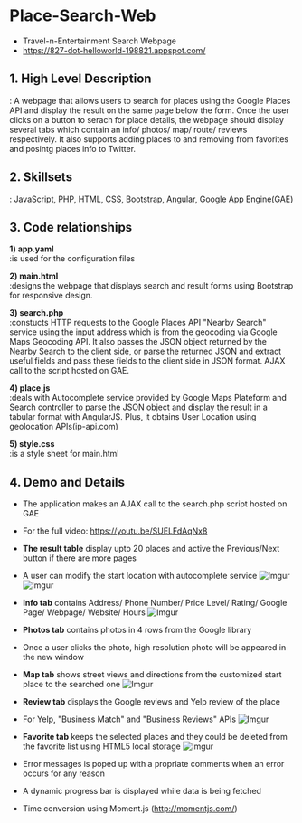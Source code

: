 # Place-Search-Web
- Travel-n-Entertainment Search Webpage
- https://827-dot-helloworld-198821.appspot.com/

## 1. High Level Description
: A webpage that allows users to search for places using the Google Places API and display the result on the same page below the form. Once the user clicks on a button to serach for place details, the webpage should display several tabs which contain an info/ photos/ map/ route/ reviews respectively. It also supports adding places to and removing from favorites and posintg places info to Twitter. 
   
   
## 2. Skillsets
: JavaScript, PHP, HTML, CSS, Bootstrap, Angular, Google App Engine(GAE)
   
   
## 3. Code relationships
__1) app.yaml__<br />
:is used for the configuration files

__2) main.html__<br />
:designs the webpage that displays search and result forms using Bootstrap for responsive design.

__3) search.php__<br />
:constucts HTTP requests to the Google Places API "Nearby Search" service using the input address which is from                the geocoding via Google Maps Geocoding API. It also passes the JSON object returned by the Nearby Search to                  the client side, or parse the returned JSON and extract useful fields and pass these fields to the client side                in JSON format. AJAX call to the script hosted on GAE. 

__4) place.js__<br />
:deals with Autocomplete service provided by Google Maps Plateform and Search controller to parse the JSON                      object and display the result in a tabular format with AngularJS. Plus, it obtains User Location using                        geolocation APIs(ip-api.com)

__5) style.css__<br />
:is a style sheet for main.html


## 4. Demo and Details
- The application makes an AJAX call to the search.php script hosted on GAE
- For the full video: https://youtu.be/SUELFdAqNx8

- __The result table__ display upto 20 places and active the Previous/Next button if there are more pages
- A user can modify the start location with autocomplete service
![Imgur](https://i.imgur.com/tibQ45w.gif)
![Imgur](https://i.imgur.com/2U4mss5.gif)

- __Info tab__ contains Address/ Phone Number/ Price Level/ Rating/ Google Page/ Webpage/ Website/ Hours
![Imgur](https://i.imgur.com/JSp3HtC.gif)

- __Photos tab__ contains photos in 4 rows from the Google library
- Once a user clicks the photo, high resolution photo will be appeared in the new window
- __Map tab__ shows street views and directions from the customized start place to the searched one
![Imgur](https://i.imgur.com/Z4Eiigw.gif)

- __Review tab__ displays the Google reviews and Yelp review of the place
- For Yelp, "Business Match" and "Business Reviews" APIs
![Imgur](https://i.imgur.com/UZB9FUG.gif)


- __Favorite tab__ keeps the selected places and they could be deleted from the favorite list using HTML5 local storage 
![Imgur](https://i.imgur.com/1WaefG6.gif)

- Error messages is poped up with a propriate comments when an error occurs for any reason
- A dynamic progress bar is displayed while data is being fetched
- Time conversion using Moment.js (http://momentjs.com/)

